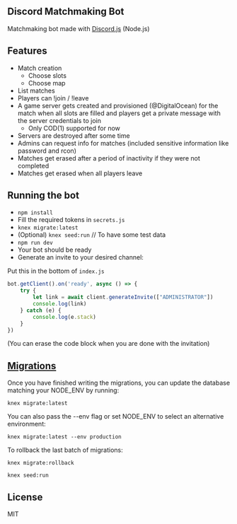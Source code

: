 Discord Matchmaking Bot
-----------------

Matchmaking bot made with [Discord.js](https://discord.js.org) (Node.js)

Features
----------
- Match creation
    - Choose slots
    - Choose map
- List matches
- Players can !join / !leave
- A game server gets created and provisioned (@DigitalOcean) for the match when all slots are filled and players get a private message with the server credentials to join
    - Only COD(1) supported for now
- Servers are destroyed after some time
- Admins can request info for matches (included sensitive information like password and rcon)
- Matches get erased after a period of inactivity if they were not completed
- Matches get erased when all players leave


Running the bot
----------
- `npm install`
- Fill the required tokens in `secrets.js`
- `knex migrate:latest`
- (Optional) `knex seed:run` // To have some test data
- `npm run dev`
- Your bot should be ready
- Generate an invite to your desired channel:

Put this in the bottom of `index.js`
```js
bot.getClient().on('ready', async () => {
    try {
        let link = await client.generateInvite(["ADMINISTRATOR"])
        console.log(link)
    } catch (e) {
        console.log(e.stack)
    }
})
```
(You can erase the code block when you are done with the invitation)


[Migrations](http://knexjs.org/#Migrations)
----------
Once you have finished writing the migrations, you can update the database matching your NODE_ENV by running:

`knex migrate:latest`

You can also pass the --env flag or set NODE_ENV to select an alternative environment:

`knex migrate:latest --env production`

To rollback the last batch of migrations:

`knex migrate:rollback`

`knex seed:run`


License
----------
MIT
